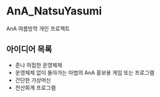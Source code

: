 # AnA_NatsuYasumi
AnA 여름방학 개인 프로젝트  

## 아이디어 목록
* 존나 허접한 운영체제
* 운영체제 없이 돌아가는 마법의 AnA 홍보용 게임 또는 프로그램
* 간단한 가상머신
* 전산회계 프로그램
